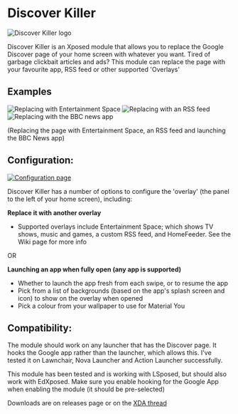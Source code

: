 # Discover Killer

![Discover Killer logo](https://i.imgur.com/cqUMMNl.png "DiscoverKiller logo")

Discover Killer is an Xposed module that allows you to replace the Google Discover page of your home screen with whatever you want. Tired of garbage clickbait articles and ads? This module can replace the page with your favourite app, RSS feed or other supported 'Overlays'

## Examples
![Replacing with Entertainment Space](https://i.imgur.com/FbwLGAR.gif "Replacing with Entertainment Space")
![Replacing with an RSS feed](https://i.imgur.com/UMsSUSE.gif "Replacing with an RSS feed")
![Replacing with the BBC news app](https://i.imgur.com/BVDCSG5.gif "Replacing with the BBC news app")

(Replacing the page with Entertainment Space, an RSS feed and launching the BBC News app)

## Configuration:
[![Configuration page](https://i.imgur.com/50ZZmD9l.png "Configuration page")](https://i.imgur.com/50ZZmD9.png)

Discover Killer has a number of options to configure the 'overlay' (the panel to the left of your home screen), including:

**Replace it with another overlay**
- Supported overlays include Entertainment Space; which shows TV shows, music and games, a custom RSS feed, and HomeFeeder. See the Wiki page for more info 

OR

**Launching an app when fully open (any app is supported)**

- Whether to launch the app fresh from each swipe, or to resume the app
- Pick from a list of backgrounds (based on the app's splash screen and icon) to show on the overlay when opened
- Pick a colour from your wallpaper to use for Material You

## Compatibility:
The module should work on any launcher that has the Discover page. It hooks the Google app rather than the launcher, which allows this. I've tested it on Lawnchair, Nova Launcher and Action Launcher successfully.

This module has been tested and is working with LSposed, but should also work with EdXposed. Make sure you enable hooking for the Google App when enabling the module (it should be pre-selected)

Downloads are on releases page or on the [XDA thread](https://forum.xda-developers.com/xposed/modules/app-discoverkiller-replace-google-t4120997)
